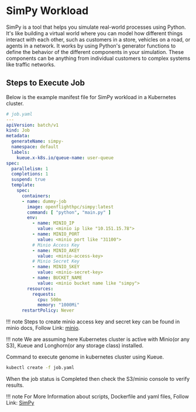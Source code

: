 # SimPy Workload
SimPy is a tool that helps you simulate real-world processes using Python. It's like building a virtual world where you can model how different things interact with each other, such as customers in a store, vehicles on a road, or agents in a network. It works by using Python's generator functions to define the behavior of the different components in your simulation. These components can be anything from individual customers to complex systems like traffic networks.


## Steps to Execute Job
Below is the example manifest file for SimPy workload in a Kubernetes cluster.
```yaml
# job.yaml
---
apiVersion: batch/v1
kind: Job
metadata:
  generateName: simpy-
  namespace: default
  labels:
    kueue.x-k8s.io/queue-name: user-queue
spec:
  parallelism: 1
  completions: 1
  suspend: true
  template:
    spec:
      containers:
      - name: dummy-job
        image: openflighthpc/simpy:latest
        command: [ "python", "main.py" ]
        env:
          - name: MINIO_IP
            value: <minio ip like "10.151.15.78">
          - name: MINIO_PORT
            value: <minio port like "31100">
          # Minio Access Key   
          - name: MINIO_AKEY
            value: <minio-access-key>
          # Minio Secret Key   
          - name: MINIO_SKEY
            value: <minio-secret-key>
          - name: BUCKET_NAME
            value: <minio bucket name like "simpy">
        resources:
          requests:
            cpu: 500m
            memory: "1000Mi"
      restartPolicy: Never
```

!!! note
    Steps to create minio access key and secret key can be found in minio docs, Follow Link: [minio](./minio.md#create-access-key-and-secret-key).

!!! note
    We are assuming here Kubernetes cluster is active with Minio(or any S3), Kueue and Longhorn(or any storage class) installed.

Command to execute genome in kubernetes cluster using Kueue.

```bash
kubectl create -f job.yaml
```

When the job status is Completed then check the S3/minio console to verify results.

!!! note
    For More Information about scripts, Dockerfile and yaml files, Follow Link: [SimPy](https://github.com/openflighthpc/hpc-on-k8s/tree/main/workloads/simpy)